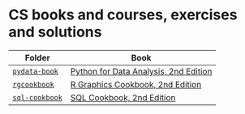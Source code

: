 # CS books and courses, exercises and solutions

| Folder                         | Book                                                                                                             |
| ---                            | ---                                                                                                              |
| [`pydata-book`](pydata-book)   | [Python for Data Analysis, 2nd Edition](http://shop.oreilly.com/product/0636920050896.do)                        | 
| [`rgcookbook`](rgcookbook)     | [R Graphics Cookbook, 2nd Edition](https://learning.oreilly.com/library/view/r-graphics-cookbook/9781491978597/) |
| [`sql-cookbook`](sql-cookbook) | [SQL Cookbook, 2nd Edition](https://www.oreilly.com/library/view/sql-cookbook-2nd/9781492077435/)                |
